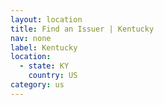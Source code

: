 ```yaml
---
layout: location
title: Find an Issuer | Kentucky
nav: none
label: Kentucky
location:
  - state: KY
    country: US
category: us
---
```

